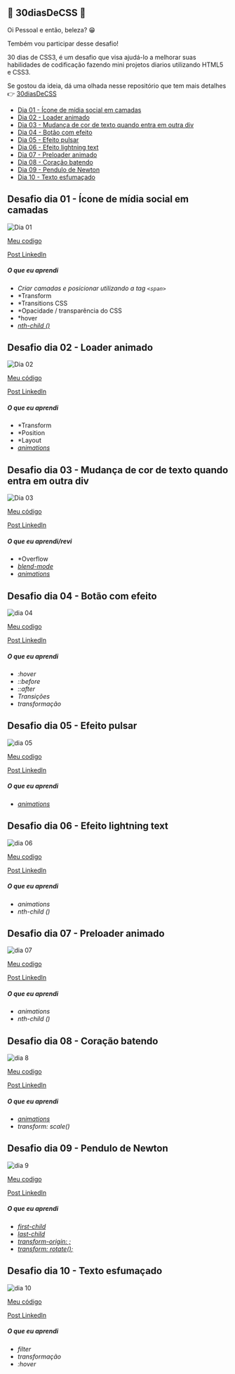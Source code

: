 ## 🚀 30diasDeCSS 🚀
 
 Oi Pessoal e então, beleza? 😁

 Tembém vou participar desse desafio!

 30 dias de CSS3, é um desafio que visa ajudá-lo a melhorar suas habilidades de codificação fazendo mini projetos diarios utilizando HTML5 e CSS3.

Se gostou da ideia, dá uma olhada nesse repositório que tem mais detalhes 👉 [30diasDeCSS](https://github.com/MilenaCarecho/30diasDeCSS/tree/master) 



* [Dia 01 - Ícone de mídia social em camadas](#id01)
* [Dia 02 - Loader animado](#id02)
* [Dia 03 - Mudança de cor de texto quando entra em outra div](#id03)
* [Dia 04 - Botão com efeito](#id04)
* [Dia 05 - Efeito pulsar](#id05)
* [Dia 06 - Efeito lightning text](#id06)
* [Dia 07 - Preloader animado](#id07)  
* [Dia 08 - Coração batendo](#id08)
* [Dia 09 - Pendulo de Newton](#id09)
* [Dia 10 - Texto esfumaçado](#id10)
<!-- * [Dia 11 - Botão com efeito hover](#id11)
* [Dia 12 - Efeito de preenchimento ao passar o mouse](#id12)
* [Dia 13 - Loading com efeito](#id13)
* [Dia 14 - Fundo de texto animado](#id14)
* [Dia 15 - Texto flutuante](#id15)
* [Dia 16 - Botão com efeito](#id16)
* [Dia 17 - Loader animado](#id17)
* [Dia 18 - ](#id18)
* [Dia 19 - Efeitos de animação de fundo de partículas](#id19)
* [Dia 20 - Botão com efeito](#id20)
* [Dia 21 - Esferas quicando](#id21)
* [Dia 22 - Icones com efeito](#id22)
* [Dia 23 - Botão com efeito hover](#id23)
* [Dia 24 - Preloader animado](#id24)
* [Dia 25 - Checkbox animado](#id25)
* [Dia 26 - Loading com efeito](#id26)
* [Dia 27 - Efeito pulsar](#id27)
* [Dia 28 - Cor do background mudando](#id28)
* [Dia 29 - Menu responsivo com Media Queries](#id29)
* [Dia 30 - Fogos de artificio](#id30) -->



##  Desafio dia 01 - Ícone de mídia social em camadas <a name="id01"></a>
![Dia 01](./src/Desafios/assets/Dia1.gif)


[Meu codigo](https://github.com/hudney-fsbrito/30-dias-de-css/tree/master/src/Desafios/pages/Dia1)

[Post LinkedIn](https://www.linkedin.com/posts/hudneyfernandes-dev_30diasdecss-activity-7089433458166370304--Odz?utm_source=share&utm_medium=member_desktop) 


##### O que eu aprendi


* *Criar camadas e posicionar utilizando a tag `<span>`*
* *Transform
* *Transitions CSS
* *Opacidade / transparência do CSS
* *hover
* *[nth-child ()](https://www.w3schools.com/cssref/sel_nth-child.asp)*



##  Desafio dia 02 - Loader animado <a name="id02"></a>
![Dia 02](./src/Desafios/assets/Dia2.gif)


[Meu código](https://github.com/hudney-fsbrito/30-dias-de-css/tree/master/src/Desafios/pages/Dia2)

[Post LinkedIn](https://www.linkedin.com/feed/update/urn:li:activity:7089673452965535744/)

##### O que eu aprendi

* *Transform
* *Position
* *Layout
* *[animations](https://www.google.com/search?q=anima%C3%A7%C3%A3o+em+css&sxsrf=AB5stBgUY_Y2hWrbspmAvw_WHOc9VVBkNg%3A1690307265699&ei=wQrAZJGmKv7t1sQPoc6x4AU&oq=nima%C3%A7%C3%A3o+em+css&gs_lp=Egxnd3Mtd2l6LXNlcnAiEG5pbWHDp8OjbyBlbSBjc3MqAggAMgcQABgNGIAEMgYQABgWGB4yBhAAGBYYHjIGEAAYFhgeMgYQABgWGB4yBhAAGBYYHjIGEAAYFhgeMgYQABgWGB4yBhAAGBYYHjIGEAAYFhgeSKY_UABY2DJwAHgBkAEAmAGBAqABxhqqAQYwLjUuMTG4AQHIAQD4AQHCAgcQABiKBRhDwgIIEAAYgAQYsQPCAgsQLhiABBixAxiDAcICCBAuGIAEGLEDwgIFEAAYgATCAgsQLhiABBjHARivAcICBRAuGIAEwgIHEAAYgAQYCsICBhAAGAcYHsICCxAAGAcYHhjxBBgKwgIHEC4YgAQYCsICBxAjGLECGCfCAgoQABiABBixAxgKwgINEAAYgAQYsQMYgwEYCsICBxAjGLACGCfCAgcQLhgNGIAEwgIMEAAYDRiABBhGGP8BwgIGEAAYHhgNwgIIEAAYHhgNGA_CAggQABgIGB4YDeIDBBgAIEGIBgE&sclient=gws-wiz-serp)*



##  Desafio dia 03 - Mudança de cor de texto quando entra em outra div <a name="id03"></a>
![Dia 03](./src/Desafios/assets/Dia3.gif)


[Meu código](https://github.com/hudney-fsbrito/30-dias-de-css/tree/master/src/Desafios/pages/Dia3)

[Post LinkedIn](https://www.linkedin.com/feed/update/urn:li:activity:7090026339029688320/)

##### O que eu aprendi/revi


* *Overflow
* *[blend-mode](https://developer.mozilla.org/pt-BR/docs/Web/CSS/blend-mode)*
* *[animations](https://www.w3schools.com/css/css3_animations.asp)*



##  Desafio dia 04 - Botão com efeito <a name="id04"></a>
![dia 04](./src/Desafios/assets/Dia4.gif)

[Meu codigo](https://github.com/hudney-fsbrito/30-dias-de-css/tree/master/src/Desafios/pages/Dia4)

[Post LinkedIn](https://www.linkedin.com/feed/update/urn:li:share:7090367202268184576/)

##### O que eu aprendi

* *:hover* 
* *::before*
* *::after*
* *Transições*
* *transformação*



##  Desafio dia 05 - Efeito pulsar <a name="id05"></a>
![dia 05](./src/Desafios/assets/Dia5.gif)

[Meu codigo](https://github.com/hudney-fsbrito/30-dias-de-css/tree/master/src/Desafios/pages/Dia5)

[Post LinkedIn](https://www.linkedin.com/posts/hudneyfernandes-dev_30diasdecss-frontend-react-activity-7090715689300189184-kBEs?utm_source=share&utm_medium=member_desktop)

##### O que eu aprendi

* *[animations](https://developer.mozilla.org/pt-BR/docs/Web/CSS/animation)*



##  Desafio dia 06 - Efeito lightning text <a name="id06"></a>
![dia 06](./src/Desafios/assets/Dia6.gif)


[Meu codigo](https://github.com/hudney-fsbrito/30-dias-de-css/tree/master/src/Desafios/pages/Dia6)


[Post LinkedIn](https://www.linkedin.com/feed/update/urn:li:activity:7091090422042697728/)

##### O que eu aprendi

* *animations*
* *nth-child ()*



##  Desafio dia 07 - Preloader animado <a name="id07"></a>
![dia 07](./src/Desafios/assets/Dia7.gif)


[Meu codigo](https://github.com/hudney-fsbrito/30-dias-de-css/tree/master/src/Desafios/pages/Dia7)

[Post LinkedIn](https://www.linkedin.com/feed/update/urn:li:activity:7091459925352095744/)

##### O que eu aprendi

* *animations*
* *nth-child ()*



##  Desafio dia 08 - Coração batendo <a name="id08"></a>
![dia 8](./src/Desafios/assets/Dia8.gif)


[Meu codigo](https://github.com/hudney-fsbrito/30-dias-de-css/tree/master/src/Desafios/pages/Dia8)

[Post LinkedIn](https://www.linkedin.com/feed/update/urn:li:share:7091794469091446784/)

##### O que eu aprendi

* *[animations](https://www.w3schools.com/css/css3_animations.asp)*
* *transform: scale()*



##  Desafio dia 09 - Pendulo de Newton <a name="id09"></a>
![dia 9](./src/Desafios/assets/Dia9.gif)


[Meu codigo](https://github.com/hudney-fsbrito/30-dias-de-css/tree/master/src/Desafios/pages/Dia9)

[Post LinkedIn](https://www.linkedin.com/feed/update/urn:li:share:7092138689006346242/)

##### O que eu aprendi

* *[first-child](https://www.w3schools.com/cssref/sel_firstchild.asp)*
* *[last-child](https://www.w3schools.com/cssref/sel_last-child.asp)*
* *[transform-origin: ; ](https://developer.mozilla.org/pt-BR/docs/Web/CSS/transform-origin)*
* *[transform: rotate(); ](https://developer.mozilla.org/pt-BR/docs/Web/CSS/transform-function/rotate)*



##  Desafio dia 10 - Texto esfumaçado<a name="id18"></a>
![dia 10](./src/Desafios/assets/Dia10.gif)



[Meu código](https://github.com/hudney-fsbrito/30-dias-de-css/tree/master/src/Desafios/pages/Dia10)

[Post LinkedIn](https://www.linkedin.com/feed/update/urn:li:share:7092589718168608768/)

##### O que eu aprendi

* *filter*
* *transformação*
* *:hover*
